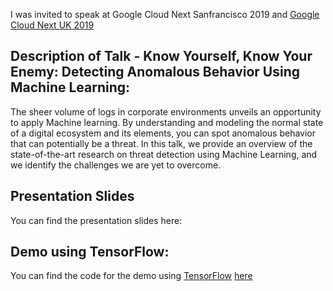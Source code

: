 I was invited to speak at Google Cloud Next Sanfrancisco 2019 and [Google Cloud Next UK 2019](https://cloud.withgoogle.com/next/uk/speakers?session=DZ220)
## Description of Talk - **Know Yourself, Know Your Enemy**: Detecting Anomalous Behavior Using Machine Learning: 

The sheer volume of logs in corporate environments unveils an opportunity to apply Machine learning. By understanding and modeling the normal state of a digital ecosystem and its elements, you can spot anomalous behavior that can potentially be a threat. In this talk, we provide an overview of the state-of-the-art research on threat detection using Machine Learning, and we identify the challenges we are yet to overcome.


 
## Presentation Slides

You can find the presentation slides here: 


## Demo using TensorFlow:

You can find the code for the demo using [TensorFlow](https://www.tensorflow.org/) [here](https://colab.research.google.com/drive/1qqxsBWaRhDre2aujTRGGXMJrSWzZftv1?usp=sharing)




